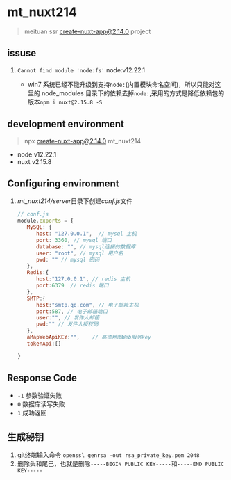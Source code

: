 # mt_nuxt214

> meituan ssr create-nuxt-app@2.14.0 project

## issuse

1. `Cannot find module 'node:fs'` node:v12.22.1

   - win7 系统已经不能升级到支持`node:`(内置模块命名空间)，所以只能对这里的 node_modules 目录下的依赖去掉`node:`,采用的方式是降低依赖包的版本`npm i nuxt@2.15.8 -S`


## development environment

> npx create-nuxt-app@2.14.0 mt_nuxt214

- node v12.22.1
- nuxt v2.15.8

## Configuring environment

1. *mt_nuxt214/server*目录下创建*conf.js*文件
   ```js
   // conf.js
   module.exports = {
      MySQL: {
         host: "127.0.0.1",  // mysql 主机
         port: 3360, // mysql 端口
         database: "", // mysql连接的数据库
         user: "root", // mysql 用户名
         pwd: "" // mysql 密码
      },
      Redis:{
         host:"127.0.0.1", // redis 主机
         port:6379  // redis 端口
      },
      SMTP:{
         host:"smtp.qq.com", // 电子邮箱主机
         port:587, // 电子邮箱端口
         user:"", // 发件人邮箱
         pwd:"" // 发件人授权码
      },
      aMapWebApiKEY:"",    // 高德地图Web服务key
      tokenApi:[]

   }
   ```

## Response Code
   - `-1` 参数验证失败
   - `0` 数据库读写失败
   - `1` 成功返回


## 生成秘钥

1. git终端输入命令 `openssl genrsa -out rsa_private_key.pem 2048`
2. 删除头和尾巴，也就是删除`-----BEGIN PUBLIC KEY-----`和`-----END PUBLIC KEY-----`
